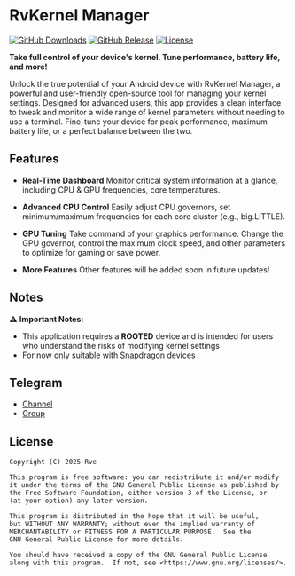 # RvKernel Manager

[![GitHub Downloads](https://img.shields.io/github/downloads/Rve27/RvKernel-Manager/total?color=blue)](https://github.com/Rve27/RvKernel-Manager/releases)
[![GitHub Release](https://img.shields.io/github/v/release/Rve27/RvKernel-Manager)](https://github.com/Rve27/RvKernel-Manager/releases)
[![License](https://img.shields.io/github/license/Rve27/RvKernel-Manager?color=blue)](LICENSE)

**Take full control of your device's kernel. Tune performance, battery life, and more!**

Unlock the true potential of your Android device with RvKernel Manager, a powerful and user-friendly open-source tool for managing your kernel settings. Designed for advanced users, this app provides a clean interface to tweak and monitor a wide range of kernel parameters without needing to use a terminal. Fine-tune your device for peak performance, maximum battery life, or a perfect balance between the two.

## Features

- **Real-Time Dashboard**
  Monitor critical system information at a glance, including CPU & GPU frequencies, core temperatures.

- **Advanced CPU Control**
  Easily adjust CPU governors, set minimum/maximum frequencies for each core cluster (e.g., big.LITTLE).

- **GPU Tuning**
  Take command of your graphics performance. Change the GPU governor, control the maximum clock speed, and other parameters to optimize for gaming or save power.

- **More Features**
  Other features will be added soon in future updates!

## Notes

⚠️ **Important Notes:**
- This application requires a **ROOTED** device and is intended for users who understand the risks of modifying kernel settings
- For now only suitable with Snapdragon devices

## Telegram

- [Channel](https://t.me/rveproject)
- [Group](https://t.me/rve_enterprises)

## License

    Copyright (C) 2025 Rve

    This program is free software: you can redistribute it and/or modify
    it under the terms of the GNU General Public License as published by
    the Free Software Foundation, either version 3 of the License, or
    (at your option) any later version.

    This program is distributed in the hope that it will be useful,
    but WITHOUT ANY WARRANTY; without even the implied warranty of
    MERCHANTABILITY or FITNESS FOR A PARTICULAR PURPOSE.  See the
    GNU General Public License for more details.

    You should have received a copy of the GNU General Public License
    along with this program.  If not, see <https://www.gnu.org/licenses/>.
